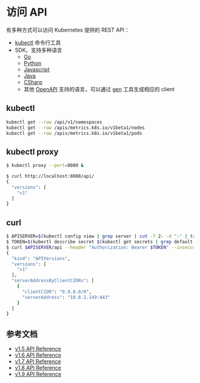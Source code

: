 # 访问 API

有多种方式可以访问 Kubernetes 提供的 REST API：

- [kubectl](kubectl.md) 命令行工具
- SDK，支持多种语言
  - [Go](https://github.com/kubernetes/client-go)
  - [Python](https://github.com/kubernetes-incubator/client-python)
  - [Javascript](https://github.com/kubernetes-client/javascript)
  - [Java](https://github.com/kubernetes-client/java)
  - [CSharp](https://github.com/kubernetes-client/csharp)
  - 其他 [OpenAPI](https://www.openapis.org/) 支持的语言，可以通过 [gen](https://github.com/kubernetes-client/gen) 工具生成相应的 client

## kubectl

```sh
kubectl get --raw /api/v1/namespaces
kubectl get --raw /apis/metrics.k8s.io/v1beta1/nodes
kubectl get --raw /apis/metrics.k8s.io/v1beta1/pods
```

## kubectl proxy

```sh
$ kubectl proxy --port=8080 &

$ curl http://localhost:8080/api/
{
  "versions": [
    "v1"
  ]
}
```

## curl

```sh
$ APISERVER=$(kubectl config view | grep server | cut -f 2- -d ":" | tr -d " ")
$ TOKEN=$(kubectl describe secret $(kubectl get secrets | grep default | cut -f1 -d '') | grep -E'^token'| cut -f2 -d':'| tr -d'\t')
$ curl $APISERVER/api --header "Authorization: Bearer $TOKEN" --insecure
{
  "kind": "APIVersions",
  "versions": [
    "v1"
  ],
  "serverAddressByClientCIDRs": [
    {
      "clientCIDR": "0.0.0.0/0",
      "serverAddress": "10.0.1.149:443"
    }
  ]
}
```



## 参考文档

- [v1.5 API Reference](https://kubernetes.io/docs/api-reference/v1.5/)
- [v1.6 API Reference](https://kubernetes.io/docs/api-reference/v1.6)
- [v1.7 API Reference](https://kubernetes.io/docs/api-reference/v1.7/)
- [v1.8 API Reference](https://kubernetes.io/docs/api-reference/v1.8/)
- [v1.9 API Reference](https://kubernetes.io/docs/api-reference/v1.9/)
